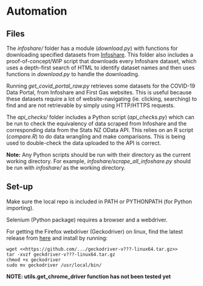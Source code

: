 # Automation

## Files
The _infoshare/_ folder has a module (_download.py_) with functions for downloading specified datasets from [Infoshare](http://infoshare.stats.govt.nz/).
This folder also includes a proof-of-concept/WIP script that downloads every Infoshare dataset, which uses a depth-first search of HTML to identify dataset names and then uses functions in _download.py_ to handle the downloading.

Running _get_covid_portal_raw.py_ retrieves some datasets for the COVID-19 Data Portal, from Infoshare and First Gas websites. This is useful because these datasets require a lot of website-navigating (ie. clicking, searching) to find and are not retrievable by simply using HTTP/HTTPS requests.

The _api_checks/_ folder includes a Python script (_api_checks.py_) which can be run to check the equivalency of data scraped from Infoshare and the corresponding data from the Stats NZ OData API.
This relies on an R script (_compare.R_) to do data wrangling and make comparisons.
This is being used to double-check the data uploaded to the API is correct.

**Note:** Any Python scripts should be run with their directory as the current working directory.
For example, _infoshare/scrape_all_infoshare.py_ should be run with _infoshare/_ as the working directory.

## Set-up
Make sure the local repo is included in PATH or PYTHONPATH (for Python importing).

Selenium (Python package) requires a browser and a webdriver.

For getting the Firefox webdriver (Geckodriver) on linux, find the latest release from [here](https://github.com/mozilla/geckodriver/releases) and install by running:
```
wget <<https://github.com/.../geckodriver-v???-linux64.tar.gz>>
tar -xvzf geckdriver-v???-linux64.tar.gz
chmod +x geckodriver
sudo mv geckodriver /usr/local/bin/
```

**NOTE: utils.get_chrome_driver function has not been tested yet**
